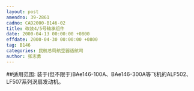 ```yaml
---
layout: post
amendno: 39-2861
cadno: CAD2000-B146-02
title: 改装4/5号轴承组件
date: 2000-04-13 00:00:00 +0800
effdate: 2000-04-30 00:00:00 +0800
tag: B146
categories: 民航总局航空器适航司
author: 张志勇
---
```


##适用范围:
装于(但不限于)BAe146-100A、BAe146-300A等飞机的ALF502、LF507系列涡扇发动机。

